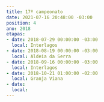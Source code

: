 ```yaml
---
title: 17º campeonato
date: 2021-07-16 20:48:00 -03:00
position: 4
ano: 2018
etapas:
- date: 2018-07-29 00:00:00 -03:00
  local: Interlagos
- date: 2018-08-19 00:00:00 -03:00
  local: Aldeia da Serra
- date: 2018-09-16 00:00:00 -03:00
  local: Interlagos
- date: 2018-10-21 01:00:00 -02:00
  local: Granja Viana
- date: 
  local: 
---
```



